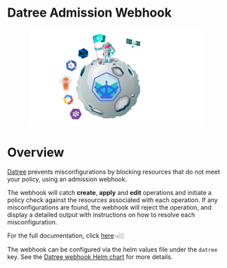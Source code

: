# Datree Admission Webhook

<p align="center">
<img src="/internal/images/diagram.png" width="80%" />
</p>
  
# Overview
[Datree](https://datree.io) prevents misconfigurations by blocking resources that do not meet your policy, using an admission webhook.

The webhook will catch **create**, **apply** and **edit** operations and initiate a policy check against the resources associated with each operation. If any misconfigurations are found, the webhook will reject the operation, and display a detailed output with instructions on how to resolve each misconfiguration.

For the full documentation, click [here](https://hub.datree.io)👈🏼

The webhook can be configured via the helm values file under the `datree` key. See the [Datree webhook Helm chart](https://github.com/datreeio/admission-webhook-datree/tree/gh-pages) for more details.

